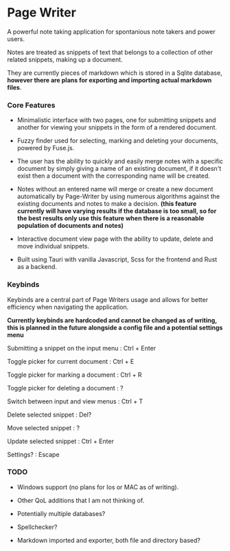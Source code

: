# Page Writer

A powerful note taking application for spontanious note takers and power users.

Notes are treated as snippets of text that belongs to a collection of other related snippets, making up a document.

They are currently pieces of markdown which is stored in a Sqlite database, **however there are plans for exporting and importing actual markdown files**.

### Core Features

- Minimalistic interface with two pages, one for submitting snippets and another for viewing your snippets in the form of a rendered document.

- Fuzzy finder used for selecting, marking and deleting your documents, powered by Fuse.js.

- The user has the ability to quickly and easily merge notes with a specific document by simply giving a name of an existing document, if it doesn't exist then a document with the corresponding name will be created.

- Notes without an entered name will merge or create a new document automatically by Page-Writer by using numerous algorithms against the existing documents and notes to make a decision. **(this feature currently will have varying results if the database is too small, so for the best results only use this feature when there is a reasonable population of documents and notes)**

- Interactive document view page with the ability to update, delete and move individual snippets.

- Built using Tauri with vanilla Javascript, Scss for the frontend and Rust as a backend.

### Keybinds

Keybinds are a central part of Page Writers usage and allows for better efficiency when navigating the application.

**Currently keybinds are hardcoded and cannot be changed as of writing, this is planned in the future alongside a config file and a potential settings menu**

Submitting a snippet on the input menu : Ctrl + Enter

Toggle picker for current document : Ctrl + E

Toggle picker for marking a document : Ctrl + R

Toggle picker for deleting a document : ?

Switch between input and view menus : Ctrl + T

Delete selected snippet : Del?

Move selected snippet : ?

Update selected snippet : Ctrl + Enter

Settings? : Escape

### TODO

- Windows support (no plans for Ios or MAC as of writing).

- Other QoL additions that I am not thinking of.

- Potentially multiple databases?

- Spellchecker?

- Markdown imported and exporter, both file and directory based?

